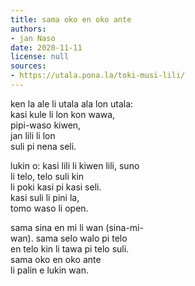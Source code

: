 ```yaml
---
title: sama oko en oko ante
authors:
- jan Naso
date: 2020-11-11
license: null
sources:
- https://utala.pona.la/toki-musi-lili/
---
```


ken la ale li utala ala lon utala:  
kasi kule li lon kon wawa,  
pipi-waso kiwen,  
jan lili li lon  
suli pi nena seli.

lukin o: kasi lili li kiwen lili, suno  
li telo, telo suli kin  
li poki kasi pi kasi seli.  
kasi suli li pini la,  
tomo waso li open.

sama sina en mi li wan (sina-mi-  
wan). sama selo walo pi telo  
en telo kin li tawa pi telo suli.  
sama oko en oko ante  
li palin e lukin wan.